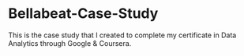 # Bellabeat-Case-Study
This is the case study that I created to complete my certificate in Data Analytics through Google & Coursera. 
